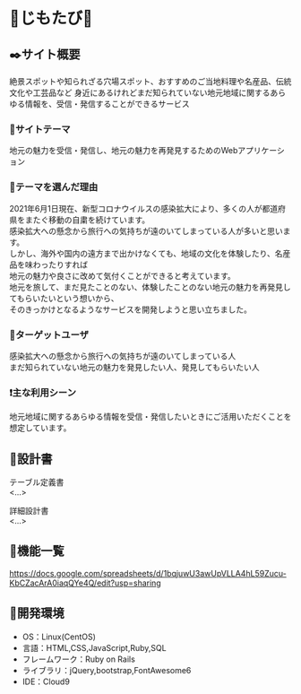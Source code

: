 # :handbag:じもたび:handbag:
## :black_nib:サイト概要
絶景スポットや知られざる穴場スポット、おすすめのご当地料理や名産品、伝統文化や工芸品など
身近にあるけれどまだ知られていない地元地域に関するあらゆる情報を、受信・発信することができるサービス

### :mega:サイトテーマ
地元の魅力を受信・発信し、地元の魅力を再発見するためのWebアプリケーション

### :thought_balloon:テーマを選んだ理由
2021年6月1日現在、新型コロナウイルスの感染拡大により、多くの人が都道府県をまたぐ移動の自粛を続けています。  
感染拡大への懸念から旅行への気持ちが遠のいてしまっている人が多いと思います。  
しかし、海外や国内の遠方まで出かけなくても、地域の文化を体験したり、名産品を味わったりすれば  
地元の魅力や良さに改めて気付くことができると考えています。  
地元を旅して、まだ見たことのない、体験したことのない地元の魅力を再発見してもらいたいという想いから、  
そのきっかけとなるようなサービスを開発しようと思い立ちました。  

### :busts_in_silhouette:ターゲットユーザ
感染拡大への懸念から旅行への気持ちが遠のいてしまっている人  
まだ知られていない地元の魅力を発見したい人、発見してもらいたい人  

### :exclamation:主な利用シーン
地元地域に関するあらゆる情報を受信・発信したいときにご活用いただくことを想定しています。

## :page_facing_up:設計書
テーブル定義書  
<...>

詳細設計書  
<...>

## :memo:機能一覧
https://docs.google.com/spreadsheets/d/1bqjuwU3awUpVLLA4hL59Zucu-KbCZacArA0iaqQYe4Q/edit?usp=sharing

## :memo:開発環境
- OS：Linux(CentOS)
- 言語：HTML,CSS,JavaScript,Ruby,SQL
- フレームワーク：Ruby on Rails
- ライブラリ：jQuery,bootstrap,FontAwesome6
- IDE：Cloud9

